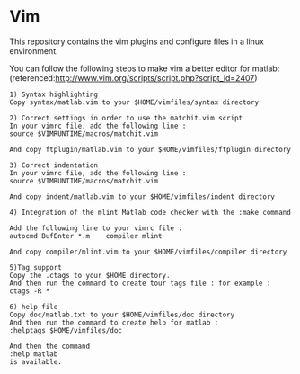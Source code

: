 Vim
===========

This repository contains the vim plugins and configure files in a linux environment.

You can follow the following steps to make vim a better editor for matlab:(referenced:http://www.vim.org/scripts/script.php?script_id=2407)

 	1) Syntax highlighting 
 	Copy syntax/matlab.vim to your $HOME/vimfiles/syntax directory 
 	
 	2) Correct settings in order to use the matchit.vim script 
 	In your vimrc file, add the following line : 
 	source $VIMRUNTIME/macros/matchit.vim 
 	
 	And copy ftplugin/matlab.vim to your $HOME/vimfiles/ftplugin directory 
 	
 	3) Correct indentation 
 	In your vimrc file, add the following line : 
 	source $VIMRUNTIME/macros/matchit.vim 
 	
 	And copy indent/matlab.vim to your $HOME/vimfiles/indent directory 
 	
 	4) Integration of the mlint Matlab code checker with the :make command 
 	
 	Add the following line to your vimrc file : 
 	autocmd BufEnter *.m    compiler mlint 
 	
 	And copy compiler/mlint.vim to your $HOME/vimfiles/compiler directory 
 	
 	5)Tag support 
 	Copy the .ctags to your $HOME directory. 
 	And then run the command to create tour tags file : for example : 
 	ctags -R * 
 	
 	6) help file 
 	Copy doc/matlab.txt to your $HOME/vimfiles/doc directory 
 	And then run the command to create help for matlab : 
 	:helptags $HOME/vimfiles/doc 
 	
 	And then the command 
 	:help matlab 
 	is available. 

